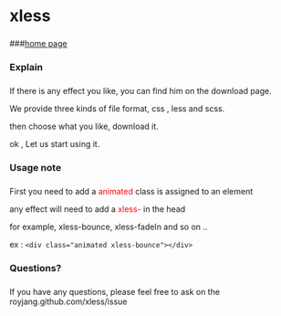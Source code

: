 # xless
###
###[home page](http://royjang.github.io/xless/)

### Explain

###

If there is any effect you like, you can find him on the download page.

We provide three kinds of file format, css , less and scss.

then choose what you like, download it.

ok , Let us start using it.

### Usage note
###

First you need to add a <font color="red"> animated </font> class is assigned to an element

any effect will need to add a <font color="red"> xless- </font> in the head

for example, xless-bounce, xless-fadeIn and so on ..

ex : `<div class="animated xless-bounce"></div>`

### Questions?
###
If you have any questions, please feel free to ask on the royjang.github.com/xless/issue

